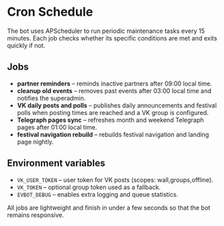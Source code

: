 # Cron Schedule

The bot uses APScheduler to run periodic maintenance tasks every 15 minutes. Each job checks whether its specific conditions are met and exits quickly if not.

## Jobs

- **partner reminders** – reminds inactive partners after 09:00 local time.
- **cleanup old events** – removes past events after 03:00 local time and notifies the superadmin.
- **VK daily posts and polls** – publishes daily announcements and festival polls when posting times are reached and a VK group is configured.
- **Telegraph pages sync** – refreshes month and weekend Telegraph pages after 01:00 local time.
- **festival navigation rebuild** – rebuilds festival navigation and landing page nightly.

## Environment variables

- `VK_USER_TOKEN` – user token for VK posts (scopes: wall,groups,offline).
- `VK_TOKEN` – optional group token used as a fallback.
- `EVBOT_DEBUG` – enables extra logging and queue statistics.

All jobs are lightweight and finish in under a few seconds so that the bot remains responsive.
